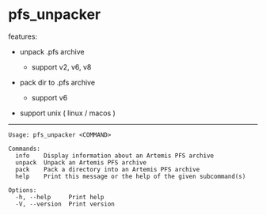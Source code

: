 # pfs_unpacker

features:

- unpack .pfs archive

  - support v2, v6, v8

- pack dir to .pfs archive

  - support v6

- support unix ( linux / macos )

---

```
Usage: pfs_unpacker <COMMAND>

Commands:
  info    Display information about an Artemis PFS archive
  unpack  Unpack an Artemis PFS archive
  pack    Pack a directory into an Artemis PFS archive
  help    Print this message or the help of the given subcommand(s)

Options:
  -h, --help     Print help
  -V, --version  Print version
```
